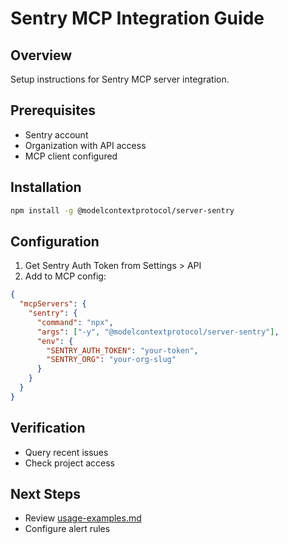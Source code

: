 # Sentry MCP Integration Guide

## Overview
Setup instructions for Sentry MCP server integration.

## Prerequisites
- Sentry account
- Organization with API access
- MCP client configured

## Installation
```bash
npm install -g @modelcontextprotocol/server-sentry
```

## Configuration
1. Get Sentry Auth Token from Settings > API
2. Add to MCP config:
```json
{
  "mcpServers": {
    "sentry": {
      "command": "npx",
      "args": ["-y", "@modelcontextprotocol/server-sentry"],
      "env": {
        "SENTRY_AUTH_TOKEN": "your-token",
        "SENTRY_ORG": "your-org-slug"
      }
    }
  }
}
```

## Verification
- Query recent issues
- Check project access

## Next Steps
- Review [usage-examples.md](./usage-examples.md)
- Configure alert rules
